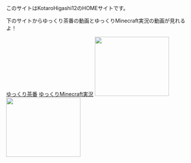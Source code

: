 <!DOCTYPE html>
<html lang="ja">
<head>
    <meta charset="UTF-8">
    <meta http-equiv="X-UA-Compatible" content="IE=edge">
    <meta name="viewport" content="width=device-width, initial-scale=1.0">
    <title>Document</title>
    <link rel="stylesheet" href="css/KotaroHigashi12HOME.css">
</head>
<body>
<p>このサイトはKotaroHigashi12のHOMEサイトです。</p>
<p>下のサイトからゆっくり茶番の動画とゆっくりMinecraft実況の動画が見れるよ！</p>
<a id="ゆっくり茶番" href="">ゆっくり茶番</a>
<a id="ゆっくりMinecraft実況" href="">ゆっくりMinecraft実況</a>
<img src="file:///C:/Users/7724190/Downloads/%E3%81%84%E3%82%8B%E3%82%84%E3%81%A4/%E3%82%B9%E3%82%AF%E3%83%A9%E3%83%83%E3%83%81%E7%B4%A0%E6%9D%90/%E6%9D%B1%E6%96%B9&%E3%82%86%E3%81%A3%E3%81%8F%E3%82%8A%E7%B4%A0%E6%9D%90/%E7%AB%8B%E3%81%A1%E7%B5%B5%E3%81%BE%E3%82%8A%E3%81%95/01.png" width="200" height="160">
<img src="file:///C:/Users/7724190/Downloads/%E3%81%84%E3%82%8B%E3%82%84%E3%81%A4/%E3%82%B9%E3%82%AF%E3%83%A9%E3%83%83%E3%83%81%E7%B4%A0%E6%9D%90/%E6%9D%B1%E6%96%B9&%E3%82%86%E3%81%A3%E3%81%8F%E3%82%8A%E7%B4%A0%E6%9D%90/%E7%AB%8B%E3%81%A1%E7%B5%B5%E3%82%8C%E3%81%84%E3%82%80/03.png" width="200" height="160">
</body>
</html>
